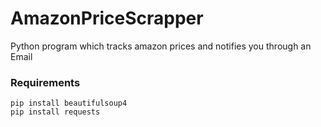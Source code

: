 # AmazonPriceScrapper
Python program which tracks amazon prices and notifies you through an Email
### Requirements
`pip install beautifulsoup4` <br/>
`pip install requests` 

